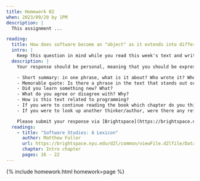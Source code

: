 ```yaml
---
title: Homework 02
when: 2023/09/20 by 1PM
description: |
  This assignment ...

reading:
  title: How does software become an "object" as it extends into different aspects of society and culture?
  intro: |
    Keep this question in mind while you read this week's text and write a 200-word response to:
  description: |
    Your response should be personal, meaning that you should be expressing your views and opinions about the text and not just summarizing it. You can use the following rubric to guide your response:

    - Short summary: in one phrase, what is it about? Who wrote it? When?
    - Memorable quote: Is there a phrase in the text that stands out or captures the main idea of the text?
    - Did you learn something new? What?
    - What do you agree or disagree with? Why?
    - How is this text related to programming?
    - If you were to continue reading the book which chapter do you think would resonate the strongest with you?
    - If you were to look up another thinker/author, were there any references in the text that intrigued you?

    Please submit your response via [Brightspace](https://brightspace.nyu.edu/d2l/home/312200).
  readings:
    - title: "Software Studies: A Lexicon"
      author: Matthew Fuller
      url: https://brightspace.nyu.edu/d2l/common/viewFile.d2lfile/Database/MTkxOTY4Mjg/fuller_software-studies-lexicon.pdf?ou=312200
      chapter: Intro chapter
      pages: 16 - 22
---
```

{% include homework.html homework=page %}

